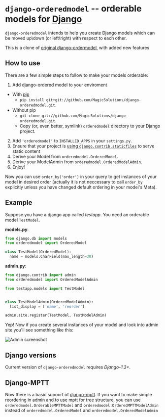 `django-orderedmodel` -- orderable models for [Django](http://www.djangoproject.com/)
========================================================

`django-orderedmodel` intends to help you create Django models which can be
moved up\\down (or left\\right) with respect to each other.

This is a clone of [original django-ordermodel](https://github.com/kirelagin/django-orderedmodel), with added new features

How to use
-------------

There are a few simple steps to follow to make your models orderable:

1. Add django-ordered model to your enviroment
  * With [pip](http://www.pip-installer.org/en/latest/)
    - `pip install git+git://github.com/MagicSolutions/django-orderedmodel.git`.
  * Without pip
    - `git clone git://github.com/MagicSolutions/django-orderedmodel.git`.
    - Copy (or, even better, symlink) `orderedmodel` directory to your
      Django project.
2. Add `'orderedmodel'` to `INSTALLED_APPS` in your `settings.py`.
3. Ensure that your project is [using `django.contrib.staticfiles`](https://docs.djangoproject.com/en/dev/howto/static-files/)
   to serve static content
4. Derive your Model from `orderedmodel.OrderedModel`.
5. Derive your ModelAdmin from `orderedmodel.OrderedModelAdmin`.
6. Enjoy!

Now you can use `order_by('order')` in your query to get instances of your model
in desired order (actually it is not neccessary to call `order_by` explicitly
unless you have changed default ordering in your model's Meta).

Example
-------

Suppose you have a django app called _testapp_.
You need an orderable model `TestModel`.

**models.py**:

```python
from django.db import models
from orderedmodel import OrderedModel

class TestModel(OrderedModel):
  name = models.CharField(max_length=30)
```

**admin.py**:

```python
from django.contrib import admin
from orderedmodel import OrderedModelAdmin

from testapp.models import TestModel


class TestModelAdmin(OrderedModelAdmin):
  list_display = ['name', 'reorder']

admin.site.register(TestModel, TestModelAdmin)
```


Yep! Now if you create several instances of your model
and look into admin site you'll see something like this:

![Admin screenshot](http://kirelagin.ru/~kirrun/orderedmodel/admin.png)

Django versions
---------------

Current version of `django-orderedmodel` requires *Django-1.3+*.


Django-MPTT
-----------

Now there is a basic supoort of [django-mptt](http://django-mptt.github.com/django-mptt/). If you want to make simple reordering in admin and to use mptt for tree structure, you can use `orderedmodel.OrderableMPTTModel` and `orderedmodel.OrderedMPTTModelAdmin` instead of `orderedmodel.OrderedModel` and `orderedmodel.OrderedModelAdmin`

